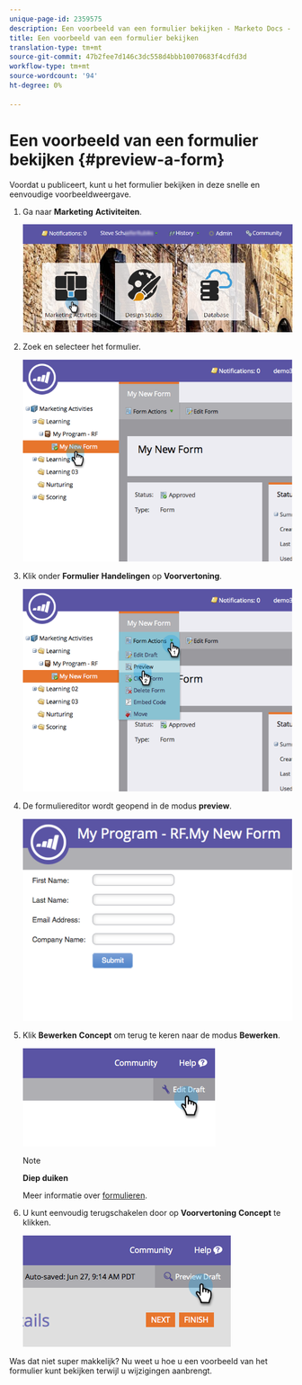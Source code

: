 ```yaml
---
unique-page-id: 2359575
description: Een voorbeeld van een formulier bekijken - Marketo Docs - Productdocumentatie
title: Een voorbeeld van een formulier bekijken
translation-type: tm+mt
source-git-commit: 47b2fee7d146c3dc558d4bbb10070683f4cdfd3d
workflow-type: tm+mt
source-wordcount: '94'
ht-degree: 0%

---
```



# Een voorbeeld van een formulier bekijken {#preview-a-form}

Voordat u publiceert, kunt u het formulier bekijken in deze snelle en eenvoudige voorbeeldweergave.

1. Ga naar **Marketing** **Activiteiten**.

   ![](assets/login-marketing-activities-6.png)

1. Zoek en selecteer het formulier.

   ![](assets/image2014-9-15-17-3a45-3a51.png)

1. Klik onder **Formulier** **Handelingen** op **Voorvertoning**.

   ![](assets/image2014-9-15-17-3a46-3a9.png)

1. De formuliereditor wordt geopend in de modus **preview**.

   ![](assets/image2014-9-15-17-3a46-3a17.png)

1. Klik **Bewerken** **Concept** om terug te keren naar de modus **Bewerken**.

   ![](assets/image2014-9-15-17-3a46-3a37.png)

   >[!NOTE]
   >
   >**Diep duiken**
   >
   >
   >Meer informatie over [formulieren](http://docs.marketo.com/display/docs/forms).

1. U kunt eenvoudig terugschakelen door op **Voorvertoning** **Concept** te klikken.

   ![](assets/image2014-9-15-17-3a46-3a45.png)

Was dat niet super makkelijk? Nu weet u hoe u een voorbeeld van het formulier kunt bekijken terwijl u wijzigingen aanbrengt.
